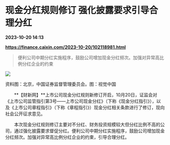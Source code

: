 # 现金分红规则修订 强化披露要求引导合理分红

**2023-10-20 14:13**

**https://finance.caixin.com/2023-10-20/102118981.html**

> 便利公司中期分红实施程序，鼓励公司增加现金分红频次。加强对异常高比例分红企业的约束

  

![](https://img.caixin.com/2023-10-20/169781094894735_840_560.jpg)

资料图：北京，中国证券监督管理委员会。图：视觉中国

  

　　**【财新网】**上市公司现金分红规则新修订开启，10月20日，证监会对《上市公司监管指引第3号——上市公司现金分红》（下称《现金分红指引》），以及《上市公司章程指引》（下称《章程指引》）现金分红相关条款进行了修订，现向社会公开征求意见。

　　本次现金分红规则修订主要对不分红、财务投资规模较大但分红比例不高的公司，通过强化披露要求督促分红。便利公司中期分红实施程序，鼓励公司增加现金分红频次。加强对异常高比例分红企业的约束，引导合理分红。